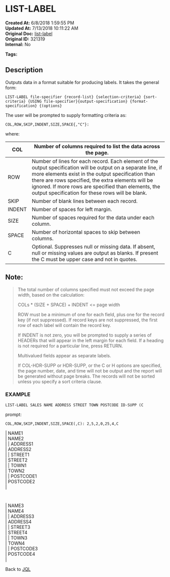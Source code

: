 # LIST-LABEL

**Created At:** 6/8/2018 1:59:55 PM  
**Updated At:** 7/13/2018 10:11:22 AM  
**Original Doc:** [list-label](https://docs.jbase.com/46350-jql/list-label)  
**Original ID:** 321319  
**Internal:** No  

**Tags:**
<badge text='jql' vertical='middle' />

## Description

Outputs data in a format suitable for producing labels. It takes the general form:

```
LIST-LABEL file-specifier {record-list} {selection-criteria} {sort-criteria} {USING file-specifier}{output-specification} {format-specification} {(options} 
```

The user will be prompted to supply formatting criteria as:

```
COL,ROW,SKIP,INDENT,SIZE,SPACE{,"C"}:
```

where:


| COL<br> | Number of columns required to list the data across the page.<br> |
| --- | --- |
| ROW<br> | Number of lines for each record. Each element of the output specification will be output on a separate line, if more elements exist in the output specification than there are rows specified, the extra elements will be ignored. If more rows are specified than elements, the output specification for these rows will be blank.<br> |
| SKIP<br> | Number of blank lines between each record.<br> |
| INDENT<br> | Number of spaces for left margin.<br> |
| SIZE<br> | Number of spaces required for the data under each column.<br> |
| SPACE<br> | Number of horizontal spaces to skip between columns.<br> |
| C<br> | Optional. Suppresses null or missing data. If absent, null or missing values are output as blanks. If present the C must be upper case and not in quotes.<br> |




## Note: 


> The total number of columns specified must not exceed the page width, based on the calculation:
> 
> COLs \* (SIZE + SPACE) + INDENT &lt;= page width
> 
> ROW must be a minimum of one for each field, plus one for the record key (if not suppressed). If record keys are not suppressed, the first row of each label will contain the record key.
> 
> If INDENT is not zero, you will be prompted to supply a series of HEADERs that will appear in the left margin for each field. If a heading is not required for a particular line, press RETURN.
> 
> Multivalued fields appear as separate labels.
> 
> If COL-HDR-SUPP or HDR-SUPP, or the C or H options are specified, the page number, date, and time will not be output and the report will be generated without page breaks. The records will not be sorted unless you specify a sort criteria clause.




### EXAMPLE

```
LIST-LABEL SALES NAME ADDRESS STREET TOWN POSTCODE ID-SUPP (C
```

prompt:

```
COL,ROW,SKIP,INDENT,SIZE,SPACE(,C): 2,5,2,0,25,4,C
```


| NAME1<br> | NAME2<br> |
| ADDRESS1<br> | ADDRESS2<br> |
| STREET1<br> | STREET2<br> |
| TOWN1<br> | TOWN2<br> |
| POSTCODE1<br> | POSTCODE2<br> |


` `


| NAME3<br> | NAME4<br> |
| ADDRESS3<br> | ADDRESS4<br> |
| STREET3<br> | STREET4<br> |
| TOWN3<br> | TOWN4<br> |
| POSTCODE3<br> | POSTCODE4<br> |




Back to [JQL](jbase-query-language-jql-)


